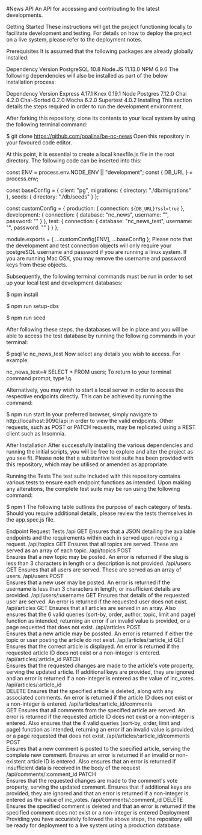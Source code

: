   #News API
An API for accessing and contributing to the latest developments.

Getting Started
These instructions will get the project functioning locally to facilitate development and testing. For details on how to deploy the project on a live system, please refer to the deployment notes.

Prerequisites
It is assumed that the following packages are already globally installed:

Dependency	Version
PostgreSQL	10.8
Node.JS	11.13.0
NPM	6.9.0
The following dependencies will also be installed as part of the below installation process:

Dependency	Version
Express	4.17.1
Knex	0.19.1
Node Postgres	7.12.0
Chai	4.2.0
Chai-Sorted	0.2.0
Mocha	6.2.0
Supertest	4.0.2
Installing
This section details the steps required in order to run the development environment.

After forking this repository, clone its contents to your local system by using the following terminal command:

$ git clone https://github.com/poalina/be-nc-news
Open this repository in your favoured code editor.

At this point, it is essential to create a local knexfile.js file in the root directory. The following code can be inserted into this:

const ENV = process.env.NODE_ENV || "development";
const { DB_URL } = process.env;

const baseConfig = {
  client: "pg",
  migrations: {
    directory: "./db/migrations"
  },
  seeds: {
    directory: "./db/seeds"
  }
};

const customConfig = {
  production: {
    connection: `${DB_URL}?ssl=true`
  },
  development: {
    connection: {
      database: "nc_news",
      username: "<your-postgreSQL-username>",
      password: "<your-postgreSQL-password>"
    }
  },
  test: {
    connection: {
      database: "nc_news_test",
      username: "<your-postgreSQL-username>",
      password: "<your-postgreSQL-password>"
    }
  }
};

module.exports = { ...customConfig[ENV], ...baseConfig };
Please note that the development and test connection objects will only require your postgreSQL username and password if you are running a linux system. If you are running Mac OSX, you may remove the username and password keys from these objects.

Subsequently, the following terminal commands must be run in order to set up your local test and development databases:

$ npm install

$ npm run setup-dbs

$ npm run seed

After following these steps, the databases will be in place and you will be able to access the test database by running the following commands in your terminal:

$ psql
\c nc_news_test
Now select any details you wish to access. For example:

nc_news_test=# SELECT * FROM users;
To return to your terminal command prompt, type \q.

Alternatively, you may wish to start a local server in order to access the respective endpoints directly. This can be achieved by running the command:

$ npm run start
In your preferred browser, simply navigate to http://localhost:9090/api in order to view the valid endpoints. Other requests, such as POST or PATCH requests, may be replicated using a REST client such as Insomnia.

After Installation
After successfully installing the various dependencies and running the initial scripts, you will be free to explore and alter the project as you see fit. Please note that a substantive test suite has been provided with this repository, which may be utilised or amended as appropriate.

Running the Tests
The test suite included with this repository contains various tests to ensure each endpoint functions as intended. Upon making any alterations, the complete test suite may be run using the following command:

$ npm t
The following table outlines the purpose of each category of tests. Should you require additional details, please review the tests themselves in the app.spec.js file.

Endpoint	Request	Tests
/api	GET	
Ensures that a JSON detailing the available endpoints and the requirements within each in served upon receiving a request.
/api/topics	GET	
Ensures that all topics are served. These are served as an array of each topic.
/api/topics	POST	
Ensures that a new topic may be posted. An error is returned if the slug is less than 3 characters in length or a description is not provided.
/api/users	GET	
Ensures that all users are served. These are served as an array of users.
/api/users	POST	
Ensures that a new user may be posted. An error is returned if the username is less than 3 characters in length, or insufficient details are provided.
/api/users/:username	GET	
Ensures that details of the requested user are served. An error is returned if the requested user does not exist.
/api/articles	GET	
Ensures that all articles are served in an array. Also ensures that the 6 valid queries (sort-by, order, author, topic, limit and page) function as intended, returning an error if an invalid value is provided, or a page requested that does not exist.
/api/articles	POST	
Ensures that a new article may be possted. An error is returned if either the topic or user posting the article do not exist.
/api/articles/:article_id	GET	
Ensures that the correct article is displayed. An error is returned if the requested article ID does not exist or a non-integer is entered.
/api/articles/:article_id	PATCH	
Ensures that the requested changes are made to the article's vote property, serving the updated article. If additional keys are provided, they are ignored and an error is returned if a non-integer is entered as the value of inc_votes.
/api/articles/:article_id	
DELETE	Ensures that the specified article is deleted, along with any associated comments. An error is returned if the article ID does not exist or a non-integer is entered.
/api/articles/:article_id/comments	
GET	Ensures that all comments from the specified article are served. An error is returned if the requested article ID does not exist or a non-integer is entered. Also ensures that the 4 valid queries (sort-by, order, limit and page) function as intended, returning an error if an invalid value is provided, or a page requested that does not exist.
/api/articles/:article_id/comments	POST	
Ensures that a new comment is posted to the specified article, serving the complete new comment. Ensures an error is returned if an invalid or non-existent article ID is entered. Also ensures that an error is returned if insufficient data is received in the body of the request
/api/comments/:comment_id	PATCH	
Ensures that the requested changes are made to the comment's vote property, serving the updated comment. Ensures that if additional keys are provided, they are ignored and that an error is returned if a non-integer is entered as the value of inc_votes.
/api/comments/:comment_id	DELETE	
Ensures the specified comment is deleted and that an error is returned if the specified comment does not exist or a non-integer is entered
Deployment
Providing you have accurately followed the above steps, the repository will be ready for deployment to a live system using a production database.
